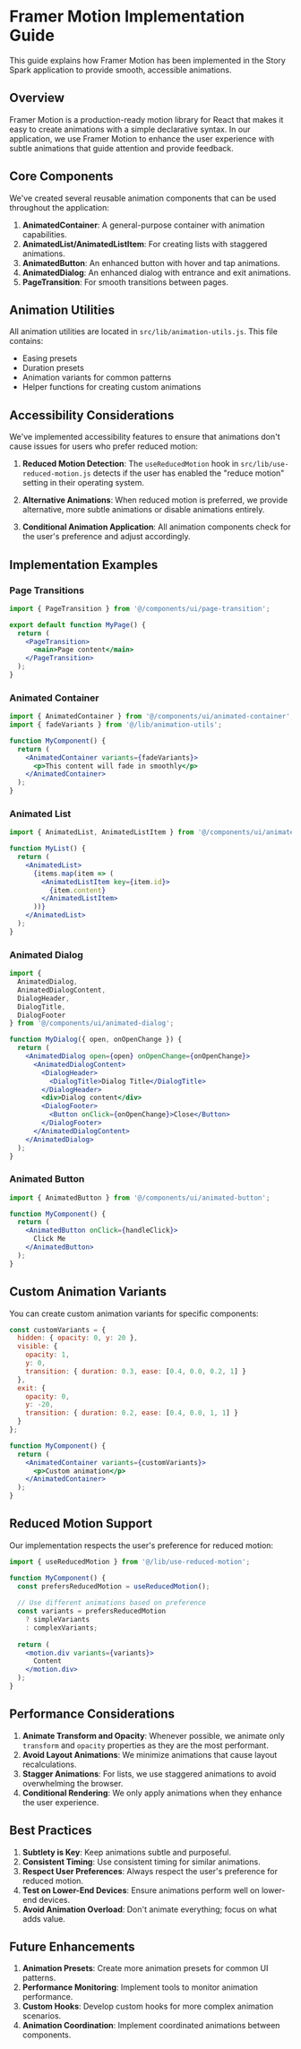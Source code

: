 # Framer Motion Implementation Guide

This guide explains how Framer Motion has been implemented in the Story Spark application to provide smooth, accessible animations.

## Overview

Framer Motion is a production-ready motion library for React that makes it easy to create animations with a simple declarative syntax. In our application, we use Framer Motion to enhance the user experience with subtle animations that guide attention and provide feedback.

## Core Components

We've created several reusable animation components that can be used throughout the application:

1. **AnimatedContainer**: A general-purpose container with animation capabilities.
2. **AnimatedList/AnimatedListItem**: For creating lists with staggered animations.
3. **AnimatedButton**: An enhanced button with hover and tap animations.
4. **AnimatedDialog**: An enhanced dialog with entrance and exit animations.
5. **PageTransition**: For smooth transitions between pages.

## Animation Utilities

All animation utilities are located in `src/lib/animation-utils.js`. This file contains:

- Easing presets
- Duration presets
- Animation variants for common patterns
- Helper functions for creating custom animations

## Accessibility Considerations

We've implemented accessibility features to ensure that animations don't cause issues for users who prefer reduced motion:

1. **Reduced Motion Detection**: The `useReducedMotion` hook in `src/lib/use-reduced-motion.js` detects if the user has enabled the "reduce motion" setting in their operating system.

2. **Alternative Animations**: When reduced motion is preferred, we provide alternative, more subtle animations or disable animations entirely.

3. **Conditional Animation Application**: All animation components check for the user's preference and adjust accordingly.

## Implementation Examples

### Page Transitions

```jsx
import { PageTransition } from '@/components/ui/page-transition';

export default function MyPage() {
  return (
    <PageTransition>
      <main>Page content</main>
    </PageTransition>
  );
}
```

### Animated Container

```jsx
import { AnimatedContainer } from '@/components/ui/animated-container';
import { fadeVariants } from '@/lib/animation-utils';

function MyComponent() {
  return (
    <AnimatedContainer variants={fadeVariants}>
      <p>This content will fade in smoothly</p>
    </AnimatedContainer>
  );
}
```

### Animated List

```jsx
import { AnimatedList, AnimatedListItem } from '@/components/ui/animated-list';

function MyList() {
  return (
    <AnimatedList>
      {items.map(item => (
        <AnimatedListItem key={item.id}>
          {item.content}
        </AnimatedListItem>
      ))}
    </AnimatedList>
  );
}
```

### Animated Dialog

```jsx
import {
  AnimatedDialog,
  AnimatedDialogContent,
  DialogHeader,
  DialogTitle,
  DialogFooter
} from '@/components/ui/animated-dialog';

function MyDialog({ open, onOpenChange }) {
  return (
    <AnimatedDialog open={open} onOpenChange={onOpenChange}>
      <AnimatedDialogContent>
        <DialogHeader>
          <DialogTitle>Dialog Title</DialogTitle>
        </DialogHeader>
        <div>Dialog content</div>
        <DialogFooter>
          <Button onClick={onOpenChange}>Close</Button>
        </DialogFooter>
      </AnimatedDialogContent>
    </AnimatedDialog>
  );
}
```

### Animated Button

```jsx
import { AnimatedButton } from '@/components/ui/animated-button';

function MyComponent() {
  return (
    <AnimatedButton onClick={handleClick}>
      Click Me
    </AnimatedButton>
  );
}
```

## Custom Animation Variants

You can create custom animation variants for specific components:

```jsx
const customVariants = {
  hidden: { opacity: 0, y: 20 },
  visible: { 
    opacity: 1, 
    y: 0,
    transition: { duration: 0.3, ease: [0.4, 0.0, 0.2, 1] }
  },
  exit: { 
    opacity: 0, 
    y: -20,
    transition: { duration: 0.2, ease: [0.4, 0.0, 1, 1] }
  }
};

function MyComponent() {
  return (
    <AnimatedContainer variants={customVariants}>
      <p>Custom animation</p>
    </AnimatedContainer>
  );
}
```

## Reduced Motion Support

Our implementation respects the user's preference for reduced motion:

```jsx
import { useReducedMotion } from '@/lib/use-reduced-motion';

function MyComponent() {
  const prefersReducedMotion = useReducedMotion();
  
  // Use different animations based on preference
  const variants = prefersReducedMotion 
    ? simpleVariants 
    : complexVariants;
    
  return (
    <motion.div variants={variants}>
      Content
    </motion.div>
  );
}
```

## Performance Considerations

1. **Animate Transform and Opacity**: Whenever possible, we animate only `transform` and `opacity` properties as they are the most performant.
2. **Avoid Layout Animations**: We minimize animations that cause layout recalculations.
3. **Stagger Animations**: For lists, we use staggered animations to avoid overwhelming the browser.
4. **Conditional Rendering**: We only apply animations when they enhance the user experience.

## Best Practices

1. **Subtlety is Key**: Keep animations subtle and purposeful.
2. **Consistent Timing**: Use consistent timing for similar animations.
3. **Respect User Preferences**: Always respect the user's preference for reduced motion.
4. **Test on Lower-End Devices**: Ensure animations perform well on lower-end devices.
5. **Avoid Animation Overload**: Don't animate everything; focus on what adds value.

## Future Enhancements

1. **Animation Presets**: Create more animation presets for common UI patterns.
2. **Performance Monitoring**: Implement tools to monitor animation performance.
3. **Custom Hooks**: Develop custom hooks for more complex animation scenarios.
4. **Animation Coordination**: Implement coordinated animations between components.
